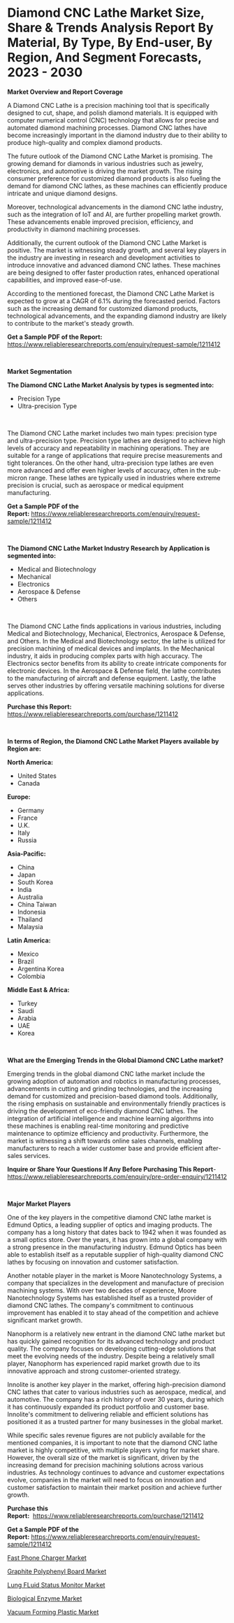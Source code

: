 <p><h1>Diamond CNC Lathe Market Size, Share & Trends Analysis Report By Material, By Type, By End-user, By Region, And Segment Forecasts, 2023 - 2030</h1></p><p><strong>Market Overview and Report Coverage</strong></p>
<p><p>A Diamond CNC Lathe is a precision machining tool that is specifically designed to cut, shape, and polish diamond materials. It is equipped with computer numerical control (CNC) technology that allows for precise and automated diamond machining processes. Diamond CNC lathes have become increasingly important in the diamond industry due to their ability to produce high-quality and complex diamond products.</p><p>The future outlook of the Diamond CNC Lathe Market is promising. The growing demand for diamonds in various industries such as jewelry, electronics, and automotive is driving the market growth. The rising consumer preference for customized diamond products is also fueling the demand for diamond CNC lathes, as these machines can efficiently produce intricate and unique diamond designs.</p><p>Moreover, technological advancements in the diamond CNC lathe industry, such as the integration of IoT and AI, are further propelling market growth. These advancements enable improved precision, efficiency, and productivity in diamond machining processes.</p><p>Additionally, the current outlook of the Diamond CNC Lathe Market is positive. The market is witnessing steady growth, and several key players in the industry are investing in research and development activities to introduce innovative and advanced diamond CNC lathes. These machines are being designed to offer faster production rates, enhanced operational capabilities, and improved ease-of-use.</p><p>According to the mentioned forecast, the Diamond CNC Lathe Market is expected to grow at a CAGR of 6.1% during the forecasted period. Factors such as the increasing demand for customized diamond products, technological advancements, and the expanding diamond industry are likely to contribute to the market's steady growth.</p></p>
<p><strong>Get a Sample PDF of the Report:</strong> <a href="https://www.reliableresearchreports.com/enquiry/request-sample/1211412">https://www.reliableresearchreports.com/enquiry/request-sample/1211412</a></p>
<p>&nbsp;</p>
<p><strong>Market Segmentation</strong></p>
<p><strong>The Diamond CNC Lathe Market Analysis by types is segmented into:</strong></p>
<p><ul><li>Precision Type</li><li>Ultra-precision Type</li></ul></p>
<p>&nbsp;</p>
<p><p>The Diamond CNC Lathe market includes two main types: precision type and ultra-precision type. Precision type lathes are designed to achieve high levels of accuracy and repeatability in machining operations. They are suitable for a range of applications that require precise measurements and tight tolerances. On the other hand, ultra-precision type lathes are even more advanced and offer even higher levels of accuracy, often in the sub-micron range. These lathes are typically used in industries where extreme precision is crucial, such as aerospace or medical equipment manufacturing.</p></p>
<p><strong>Get a Sample PDF of the Report:</strong>&nbsp;<a href="https://www.reliableresearchreports.com/enquiry/request-sample/1211412">https://www.reliableresearchreports.com/enquiry/request-sample/1211412</a></p>
<p>&nbsp;</p>
<p><strong>The Diamond CNC Lathe Market Industry Research by Application is segmented into:</strong></p>
<p><ul><li>Medical and Biotechnology</li><li>Mechanical</li><li>Electronics</li><li>Aerospace & Defense</li><li>Others</li></ul></p>
<p>&nbsp;</p>
<p><p>The Diamond CNC Lathe finds applications in various industries, including Medical and Biotechnology, Mechanical, Electronics, Aerospace & Defense, and Others. In the Medical and Biotechnology sector, the lathe is utilized for precision machining of medical devices and implants. In the Mechanical industry, it aids in producing complex parts with high accuracy. The Electronics sector benefits from its ability to create intricate components for electronic devices. In the Aerospace & Defense field, the lathe contributes to the manufacturing of aircraft and defense equipment. Lastly, the lathe serves other industries by offering versatile machining solutions for diverse applications.</p></p>
<p><strong>Purchase this Report:</strong>&nbsp; <a href="https://www.reliableresearchreports.com/purchase/1211412">https://www.reliableresearchreports.com/purchase/1211412</a></p>
<p>&nbsp;</p>
<p><strong>In terms of Region, the Diamond CNC Lathe Market Players available by Region are:</strong></p>
<p>
    <p> <strong> North America: </strong>
        <ul>
            <li>United States</li>
            <li>Canada</li>
        </ul>
        </p> 
    <p> <strong> Europe: </strong>
        <ul>
            <li>Germany</li>
            <li>France</li>
            <li>U.K.</li>
            <li>Italy</li>
            <li>Russia</li>
        </ul>
        </p> 
    <p> <strong> Asia-Pacific: </strong>
        <ul>
            <li>China</li>
            <li>Japan</li>
            <li>South Korea</li>
            <li>India</li>
            <li>Australia</li>
            <li>China Taiwan</li>
            <li>Indonesia</li>
            <li>Thailand</li>
            <li>Malaysia</li>
        </ul>
        </p> 
    <p> <strong> Latin America: </strong>
        <ul>
            <li>Mexico</li>
            <li>Brazil</li>
            <li>Argentina Korea</li>
            <li>Colombia</li>
        </ul>
        </p> 
    <p> <strong> Middle East & Africa: </strong>
        <ul>
            <li>Turkey</li>
            <li>Saudi</li>
            <li>Arabia</li>
            <li>UAE</li>
            <li>Korea</li>
        </ul>
    </p>
    </p>
<p>&nbsp;</p>
<p><strong>What are the Emerging Trends in the Global Diamond CNC Lathe market?</strong></p>
<p><p>Emerging trends in the global diamond CNC lathe market include the growing adoption of automation and robotics in manufacturing processes, advancements in cutting and grinding technologies, and the increasing demand for customized and precision-based diamond tools. Additionally, the rising emphasis on sustainable and environmentally friendly practices is driving the development of eco-friendly diamond CNC lathes. The integration of artificial intelligence and machine learning algorithms into these machines is enabling real-time monitoring and predictive maintenance to optimize efficiency and productivity. Furthermore, the market is witnessing a shift towards online sales channels, enabling manufacturers to reach a wider customer base and provide efficient after-sales services.</p></p>
<p><strong>Inquire or Share Your Questions If Any Before Purchasing This Report</strong>- <a href="https://www.reliableresearchreports.com/enquiry/pre-order-enquiry/1211412">https://www.reliableresearchreports.com/enquiry/pre-order-enquiry/1211412</a></p>
<p>&nbsp;</p>
<p><strong>Major Market Players</strong></p>
<p><p>One of the key players in the competitive diamond CNC lathe market is Edmund Optics, a leading supplier of optics and imaging products. The company has a long history that dates back to 1942 when it was founded as a small optics store. Over the years, it has grown into a global company with a strong presence in the manufacturing industry. Edmund Optics has been able to establish itself as a reputable supplier of high-quality diamond CNC lathes by focusing on innovation and customer satisfaction.</p><p>Another notable player in the market is Moore Nanotechnology Systems, a company that specializes in the development and manufacture of precision machining systems. With over two decades of experience, Moore Nanotechnology Systems has established itself as a trusted provider of diamond CNC lathes. The company's commitment to continuous improvement has enabled it to stay ahead of the competition and achieve significant market growth.</p><p>Nanophorm is a relatively new entrant in the diamond CNC lathe market but has quickly gained recognition for its advanced technology and product quality. The company focuses on developing cutting-edge solutions that meet the evolving needs of the industry. Despite being a relatively small player, Nanophorm has experienced rapid market growth due to its innovative approach and strong customer-oriented strategy.</p><p>Innolite is another key player in the market, offering high-precision diamond CNC lathes that cater to various industries such as aerospace, medical, and automotive. The company has a rich history of over 30 years, during which it has continuously expanded its product portfolio and customer base. Innolite's commitment to delivering reliable and efficient solutions has positioned it as a trusted partner for many businesses in the global market.</p><p>While specific sales revenue figures are not publicly available for the mentioned companies, it is important to note that the diamond CNC lathe market is highly competitive, with multiple players vying for market share. However, the overall size of the market is significant, driven by the increasing demand for precision machining solutions across various industries. As technology continues to advance and customer expectations evolve, companies in the market will need to focus on innovation and customer satisfaction to maintain their market position and achieve further growth.</p></p>
<p><strong>Purchase this Report:</strong>&nbsp;&nbsp;<a href="https://www.reliableresearchreports.com/purchase/1211412">https://www.reliableresearchreports.com/purchase/1211412</a></p>
<p></p>
<p><strong>Get a Sample PDF of the Report:</strong>&nbsp;<a href="https://www.reliableresearchreports.com/enquiry/request-sample/1211412">https://www.reliableresearchreports.com/enquiry/request-sample/1211412</a></p>
<p><p><a href="https://github.com/YashRP12/Market-Research-Report-List-1/blob/main/fast-phone-charger-market.md">Fast Phone Charger Market</a></p><p><a href="https://www.linkedin.com/pulse/graphite-polyphenyl-board-market-share-amp-new-trends-analysis/">Graphite Polyphenyl Board Market</a></p><p><a href="https://github.com/Chiragrp25/Market-Research-Report-List-1/blob/main/lung-fluid-status-monitor-market.md">Lung FLuid Status Monitor Market</a></p><p><a href="https://www.linkedin.com/pulse/biological-enzyme-market-size-2023-2030-global-industrial/">Biological Enzyme Market</a></p><p><a href="https://medium.com/@peterm12562/vacuum-forming-plastic-market-size-growth-forecast-2023-2030-ab0a6a2581bd">Vacuum Forming Plastic Market</a></p></p>
